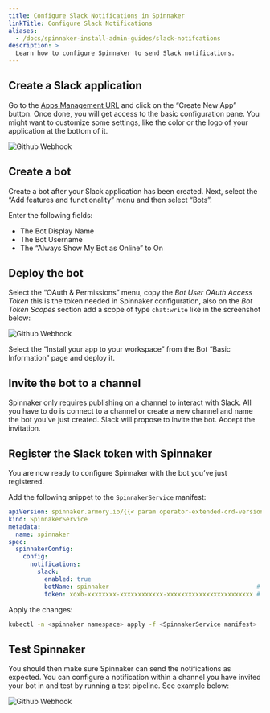 ```yaml
---
title: Configure Slack Notifications in Spinnaker
linkTitle: Configure Slack Notifications
aliases:
  - /docs/spinnaker-install-admin-guides/slack-notifcations
description: >
  Learn how to configure Spinnaker to send Slack notifications.
---
```


## Create a Slack application

Go to the [Apps Management URL](https://api.slack.com/apps) and click on the “Create New App” button. Once done, you will get access to the basic configuration pane. You might want to customize some settings, like the color or the logo of your application at the bottom of it.

![Github Webhook](/images/slack-notifications-1.png)

## Create a bot

Create a bot after your Slack application has been created. Next, select the “Add features and functionality” menu and then select “Bots”.

Enter the following fields:

- The Bot Display Name
- The Bot Username
- The “Always Show My Bot as Online” to On

##  Deploy the bot

Select the “OAuth & Permissions” menu, copy the *Bot User OAuth Access Token* this is the token needed in Spinnaker configuration, also on the *Bot Token Scopes* section add a scope of type `chat:write` like in the screenshot below:

![Github Webhook](/images/slack-bot-credentials.png)

Select the “Install your app to your workspace” from the Bot “Basic Information” page and deploy it.

## Invite the bot to a channel

Spinnaker only requires publishing on a channel to interact with Slack. All you have to do is connect to a channel or create a new channel and name the bot you’ve just created. Slack will propose to invite the bot. Accept the invitation.

## Register the Slack token with Spinnaker

You are now ready to configure Spinnaker with the bot you’ve just registered.

Add the following snippet to the `SpinnakerService` manifest:

```yaml
apiVersion: spinnaker.armory.io/{{< param operator-extended-crd-version >}}
kind: SpinnakerService
metadata:
  name: spinnaker
spec:
  spinnakerConfig:  
    config:
      notifications:
        slack:
          enabled: true
          botName: spinnaker                                         # The name of your slack bot.
          token: xoxb-xxxxxxxx-xxxxxxxxxxxx-xxxxxxxxxxxxxxxxxxxxxxxx # Your slack bot token. This field supports "encrypted" secret references
```

Apply the changes:

```bash
kubectl -n <spinnaker namespace> apply -f <SpinnakerService manifest>
```


## Test Spinnaker

You should then make sure Spinnaker can send the notifications as expected. You can configure a notification within a channel you have invited your bot in and test by running a test pipeline. See example below:

![Github Webhook](/images/slack-notifications-3.png)
